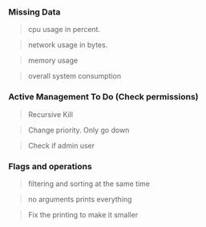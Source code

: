 ### Missing Data
> cpu usage in percent.

> network usage in bytes.

> memory usage 

> overall system consumption


### Active Management To Do (Check permissions)
> Recursive Kill

> Change priority. Only go down

> Check if admin user

### Flags and operations
> filtering and sorting at the same time

> no arguments prints everything

> Fix the printing to make it smaller
